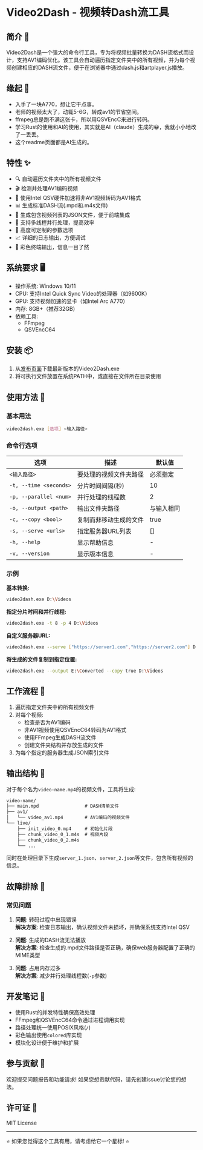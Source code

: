 # Video2Dash - 视频转Dash流工具

## 简介 🌟

Video2Dash是一个强大的命令行工具，专为将视频批量转换为DASH流格式而设计，支持AV1编码优化。该工具会自动遍历指定文件夹中的所有视频，并为每个视频创建相应的DASH流文件，便于在浏览器中通过dash.js和artplayer.js播放。

## 缘起 🤡

- 入手了一块A770，想让它干点事。
- 老师的视频太大了，动辄5-6G，转成av1的节省空间。
- ffmpeg总是跑不满这张卡，所以用QSVEncC来进行转码。
- 学习Rust的使用和AI的使用，其实就是AI（claude）生成的😀，我就小小地改了一丢丢。
- 这个readme页面都是AI生成的。

## 特性 ✨

- 🔍 自动遍历文件夹中的所有视频文件
- 🎬 检测并处理AV1编码视频
- 🔄 使用Intel QSV硬件加速将非AV1视频转码为AV1格式
- 📊 生成标准DASH流(.mpd和.m4s文件)
- 📝 生成包含视频列表的JSON文件，便于前端集成
- 🧵 支持多线程并行处理，提高效率
- 🔧 高度可定制的参数选项
- 📈 详细的日志输出，方便调试
- 🎨 彩色终端输出，信息一目了然

## 系统要求 🖥️

- 操作系统: Windows 10/11
- CPU: 支持Intel Quick Sync Video的处理器（如9600K）
- GPU: 支持视频加速的显卡（如Intel Arc A770）
- 内存: 8GB+（推荐32GB）
- 依赖工具:
  - FFmpeg
  - QSVEncC64

## 安装 📦

1. 从[发布页面](https://github.com/yourusername/video2dash/releases)下载最新版本的Video2Dash.exe
2. 将可执行文件放置在系统PATH中，或直接在文件所在目录使用

## 使用方法 🚀

### 基本用法

```bash
video2dash.exe [选项] <输入路径>
```

### 命令行选项

| 选项 | 描述 | 默认值 |
|------|------|--------|
| `<输入路径>` | 要处理的视频文件夹路径 | 必须指定 |
| `-t, --time <seconds>` | 分片时间间隔(秒) | 10 |
| `-p, --parallel <num>` | 并行处理的线程数 | 2 |
| `-o, --output <path>` | 输出文件夹路径 | 与输入相同 |
| `-c, --copy <bool>` | 复制而非移动生成的文件 | true |
| `-s, --serve <urls>` | 指定服务器URL列表 | [] |
| `-h, --help` | 显示帮助信息 | - |
| `-v, --version` | 显示版本信息 | - |

### 示例

**基本转换:**

```bash
video2dash.exe D:\Videos
```

**指定分片时间和并行线程:**

```bash
video2dash.exe -t 8 -p 4 D:\Videos
```

**自定义服务器URL:**

```bash
video2dash.exe --serve ["https://server1.com","https://server2.com"] D:\Videos
```

**将生成的文件复制到指定位置:**

```bash
video2dash.exe --output E:\Converted --copy true D:\Videos
```

## 工作流程 🔄

1. 遍历指定文件夹中的所有视频文件
2. 对每个视频:
   - 检查是否为AV1编码
   - 非AV1视频使用QSVEncC64转码为AV1格式
   - 使用FFmpeg生成DASH流文件
   - 创建文件夹结构并存放生成的文件
3. 为每个指定的服务器生成JSON索引文件

## 输出结构 📁

对于每个名为`video-name.mp4`的视频文件，工具将生成:

```txt
video-name/
├── main.mpd                 # DASH清单文件
├── av1/
│   └── video_av1.mp4        # AV1编码的视频文件
└── live/
    ├── init_video_0.mp4     # 初始化片段
    ├── chunk_video_0_1.m4s  # 视频片段
    ├── chunk_video_0_2.m4s
    └── ...
```

同时在处理目录下生成`server_1.json`、`server_2.json`等文件，包含所有视频的信息。

## 故障排除 🔧

### 常见问题

1. **问题**: 转码过程中出现错误  
   **解决方案**: 检查日志输出，确认视频文件未损坏，并确保系统支持Intel QSV

2. **问题**: 生成的DASH流无法播放  
   **解决方案**: 检查生成的.mpd文件路径是否正确，确保web服务器配置了正确的MIME类型

3. **问题**: 占用内存过多  
   **解决方案**: 减少并行处理线程数(`-p`参数)

## 开发笔记 📝

- 使用Rust的并发特性确保高效处理
- FFmpeg和QSVEncC64命令通过进程调用实现
- 路径处理统一使用POSIX风格(`/`)
- 彩色输出使用`colored`库实现
- 模块化设计便于维护和扩展

## 参与贡献 🤝

欢迎提交问题报告和功能请求! 如果您想贡献代码，请先创建issue讨论您的想法。

## 许可证 📄

MIT License

---

⭐ 如果您觉得这个工具有用，请考虑给它一个星标! ⭐

